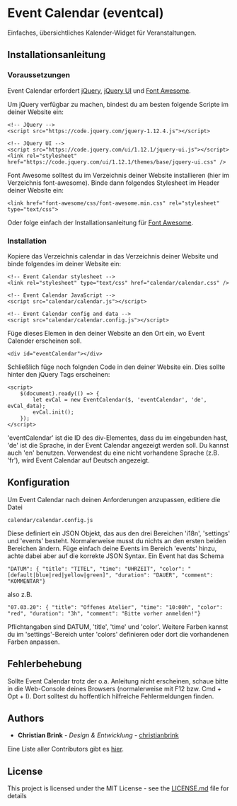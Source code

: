 
# Event Calendar (eventcal)

Einfaches, übersichtliches Kalender-Widget für Veranstaltungen. 

## Installationsanleitung

### Voraussetzungen

Event Calendar erfordert [jQuery](https://jquery.com/), [jQuery UI](https://jqueryui.com/) und [Font Awesome](https://fontawesome.com/). 

Um jQuery verfügbar zu machen, bindest du am besten folgende Scripte im <head> deiner Website ein:

```
<!-- JQuery -->
<script src="https://code.jquery.com/jquery-1.12.4.js"></script>

<!-- JQuery UI -->
<script src="https://code.jquery.com/ui/1.12.1/jquery-ui.js"></script>
<link rel="stylesheet" href="https://code.jquery.com/ui/1.12.1/themes/base/jquery-ui.css" />
```

Font Awesome solltest du im Verzeichnis deiner Website installieren (hier im Verzeichnis font-awesome).
Binde dann folgendes Stylesheet im Header deiner Website ein:

```
<link href="font-awesome/css/font-awesome.min.css" rel="stylesheet" type="text/css">
```

Oder folge einfach der Installationsanleitung für [Font Awesome](https://fontawesome.com/). 
 

### Installation

Kopiere das Verzeichnis calendar in das Verzeichnis deiner Website und binde folgendes im <head> deiner Website ein:
```
<!-- Event Calendar stylesheet -->
<link rel="stylesheet" type="text/css" href="calendar/calendar.css" />

<!-- Event Calendar JavaScript -->
<script src="calendar/calendar.js"></script>

<!-- Event Calendar config and data -->
<script src="calendar/calendar.config.js"></script>
```

Füge dieses Elemen in den <body> deiner Website an den Ort ein, wo Event Calender erscheinen soll.
```
<div id="eventCalendar"></div>
```

Schließlich füge noch folgnden Code in den <head> deiner Website ein. Dies sollte hinter den jQuery Tags erscheinen:
```
<script>
    $(document).ready(() => {
        let evCal = new EventCalendar($, 'eventCalendar', 'de', evCal_data);
        evCal.init();
    });
</script>
```

'eventCalendar' ist die ID des div-Elementes, dass du im <body> eingebunden hast, 'de' ist die Sprache, in der Event Calendar angezeigt werden soll. Du kannst auch 'en' benutzen. Verwendest du eine nicht vorhandene Sprache (z.B. 'fr'), wird Event Calendar auf Deutsch angezeigt.

## Konfiguration

Um Event Calendar nach deinen Anforderungen anzupassen, editiere die Datei 
```
calendar/calendar.config.js
```
Diese definiert ein JSON Objekt, das aus den drei Bereichen 'i18n', 'settings' und 'events' besteht.
Normalerweise musst du nichts an den ersten beiden Bereichen ändern. Füge einfach deine Events im Bereich 'events' hinzu, achte dabei aber auf die korrekte JSON Syntax. 
Ein Event hat das Schema

```
"DATUM": { "title": "TITEL", "time": "UHRZEIT", "color": "[default|blue|red|yellow|green]", "duration": "DAUER", "comment": "KOMMENTAR"}
```
also z.B.
```
"07.03.20": { "title": "Offenes Atelier", "time": "10:00h", "color": "red", "duration": "3h", "comment": "Bitte vorher anmelden!"}
```
Pflichtangaben sind DATUM, 'title', 'time' und 'color'. Weitere Farben kannst du im 'settings'-Bereich unter 'colors' definieren oder dort die vorhandenen Farben anpassen.

## Fehlerbehebung
Sollte Event Calendar trotz der o.a. Anleitung nicht erscheinen, schaue bitte in die Web-Console deines Browsers (normalerweise mit F12 bzw. Cmd + Opt + I). Dort solltest du hoffentlich hilfreiche Fehlermeldungen finden.

## Authors

* **Christian Brink** - *Design & Entwicklung* - [christianbrink](https://github.com/christianbrink)

Eine Liste aller Contributors gibt es [hier](https://github.com/christianbrink/eventcal/contributors).

## License

This project is licensed under the MIT License - see the [LICENSE.md](LICENSE.md) file for details
